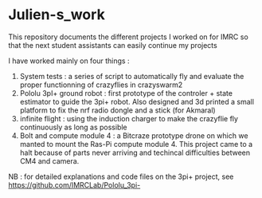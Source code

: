 # Julien-s_work
This repository documents the different projects I worked on for IMRC so that the next student assistants can easily continue my projects


I have worked mainly on four things : 
1) System tests : a series of script to automatically fly and evaluate the proper functionning of crazyflies in crazyswarm2
2) Pololu 3pI+ ground robot : first prototype of the controler + state estimator to guide the 3pi+ robot. Also designed and 3d printed a small platform to fix the nrf radio dongle and a stick (for Akmaral)
3) infinite flight : using the induction charger to make the crazyflie fly continuously as long as possible
4) Bolt and compute module 4 : a Bitcraze prototype drone on which we manted to mount the Ras-Pi compute module 4. This project came to a halt because of parts never arriving and techincal difficulties between CM4 and camera. 

NB : for detailed explanations and code files on the 3pi+ project, see https://github.com/IMRCLab/Pololu_3pi-
